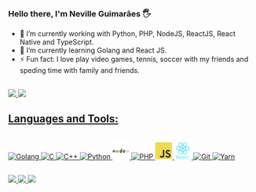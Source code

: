 ### Hello there, I'm Neville Guimarães 🖐️

- 🔭 I’m currently working with Python, PHP, NodeJS, ReactJS, React Native and TypeScript.
- 🌱 I’m currently learning Golang and React JS.
- ⚡ Fun fact: I love play video games, tennis, soccer with my friends and speding time with family and friends.

##

<div>
<a href="https://github.com/leoneville">
<img height="180em" src="https://github-readme-stats.vercel.app/api?username=leoneville&show_icons=true&theme=dracula">
<img height="180em" src="https://github-readme-stats.vercel.app/api/top-langs/?username=leoneville&layout=compact&theme=dracula">
</div>

## Languages and Tools:

<div style="display: inline_block"><br/>
    <img src="https://raw.githubusercontent.com/jmnote/z-icons/master/svg/go.svg" alt="Golang" width="35" height="35" style="max-width: 100%;">
    <img src="https://raw.githubusercontent.com/jmnote/z-icons/master/svg/c.svg" alt="C" width="35" height="35" style="max-width: 100%;">
    <img src="https://raw.githubusercontent.com/jmnote/z-icons/master/svg/cpp.svg" alt="C++" width="35" height="35" style="max-width: 100%;">
    <img src="https://raw.githubusercontent.com/jmnote/z-icons/master/svg/python.svg" alt="Python" width="35" height="35" style="max-width: 100%;">
    <img src="https://raw.githubusercontent.com/devicons/devicon/master/icons/nodejs/nodejs-original-wordmark.svg" alt="NodeJS" width="35" height="35" style="max-width: 100%;">
    <img src="https://raw.githubusercontent.com/jmnote/z-icons/master/svg/php.svg" alt="PHP" width="35" height="35" style="max-width: 100%;"> 
    <img src="https://raw.githubusercontent.com/devicons/devicon/master/icons/javascript/javascript-original.svg" alt="JavaScript" width="35" height="35" style="max-width: 100%;"> 
    <img src="https://raw.githubusercontent.com/devicons/devicon/master/icons/react/react-original-wordmark.svg" alt="ReactJS" width="35" height="35" style="max-width: 100%;">    
    <img src="https://raw.githubusercontent.com/jmnote/z-icons/master/svg/git.svg" alt="Git" width="35" height="35" style="max-width: 100%;">
    <img src="https://github.com/tomchen/stack-icons/raw/master/logos/yarn.svg" alt="Yarn" width="35" height="35" style="max-width: 100%;">
</div>
  
##

<div>
    <a href="mailto:leoneville_@hotmail.com" target="_blank"><img src="https://img.shields.io/badge/Microsoft_Outlook-0078D4?style=for-the-badge&logo=microsoft-outlook&logoColor=white">
    <a href="https://www.linkedin.com/in/neville-guimaraes-4834a91a3/" target="_blank"><img src="https://img.shields.io/badge/LinkedIn-0077B5?style=for-the-badge&logo=linkedin&logoColor=white">
    <a href="https://www.instagram.com/leoneville.go/" target="_blank"><img src="https://img.shields.io/badge/Instagram-E4405F?style=for-the-badge&logo=instagram&logoColor=white">
</div>
